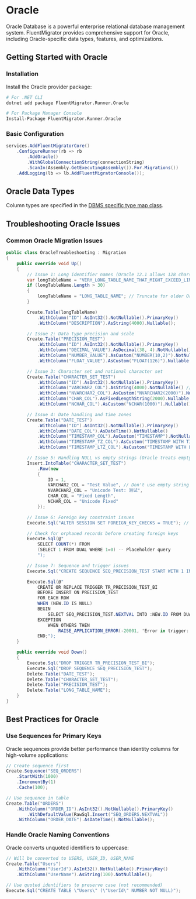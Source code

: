 # Oracle

Oracle Database is a powerful enterprise relational database management system. FluentMigrator provides comprehensive support for Oracle, including Oracle-specific data types, features, and optimizations.

## Getting Started with Oracle

### Installation

Install the Oracle provider package:

```bash
# For .NET CLI
dotnet add package FluentMigrator.Runner.Oracle

# For Package Manager Console
Install-Package FluentMigrator.Runner.Oracle
```

### Basic Configuration

```csharp
services.AddFluentMigratorCore()
    .ConfigureRunner(rb => rb
        .AddOracle()
        .WithGlobalConnectionString(connectionString)
        .ScanIn(Assembly.GetExecutingAssembly()).For.Migrations())
    .AddLogging(lb => lb.AddFluentMigratorConsole());
```

## Oracle Data Types

Column types are specified in the [DBMS specific type map class](https://github.com/fluentmigrator/fluentmigrator/blob/main/src/FluentMigrator.Runner.Oracle/Generators/Oracle/OracleTypeMap.cs).

## Troubleshooting Oracle Issues

### Common Oracle Migration Issues

```csharp
public class OracleTroubleshooting : Migration
{
    public override void Up()
    {
        // Issue 1: Long identifier names (Oracle 12.1 allows 128 chars, earlier versions 30)
        var longTableName = "VERY_LONG_TABLE_NAME_THAT_MIGHT_EXCEED_LIMITS";
        if (longTableName.Length > 30)
        {
            longTableName = "LONG_TABLE_NAME"; // Truncate for older Oracle versions
        }

        Create.Table(longTableName)
            .WithColumn("ID").AsInt32().NotNullable().PrimaryKey()
            .WithColumn("DESCRIPTION").AsString(4000).Nullable();

        // Issue 2: Data type precision and scale
        Create.Table("PRECISION_TEST")
            .WithColumn("ID").AsInt32().NotNullable().PrimaryKey()
            .WithColumn("DECIMAL_VALUE").AsDecimal(38, 4).NotNullable() // Oracle max precision is 38
            .WithColumn("NUMBER_VALUE").AsCustom("NUMBER(10,2)").NotNullable()
            .WithColumn("FLOAT_VALUE").AsCustom("FLOAT(126)").Nullable(); // Oracle FLOAT precision

        // Issue 3: Character set and national character set
        Create.Table("CHARACTER_SET_TEST")
            .WithColumn("ID").AsInt32().NotNullable().PrimaryKey()
            .WithColumn("VARCHAR2_COL").AsString(4000).NotNullable() // Max 4000 bytes
            .WithColumn("NVARCHAR2_COL").AsCustom("NVARCHAR2(2000)").Nullable() // Max 2000 chars
            .WithColumn("CHAR_COL").AsFixedLengthString(2000).Nullable() // Max 2000 bytes
            .WithColumn("NCHAR_COL").AsCustom("NCHAR(1000)").Nullable(); // Max 1000 chars

        // Issue 4: Date handling and time zones
        Create.Table("DATE_TEST")
            .WithColumn("ID").AsInt32().NotNullable().PrimaryKey()
            .WithColumn("DATE_COL").AsDateTime().NotNullable()
            .WithColumn("TIMESTAMP_COL").AsCustom("TIMESTAMP").NotNullable()
            .WithColumn("TIMESTAMP_TZ_COL").AsCustom("TIMESTAMP WITH TIME ZONE").Nullable()
            .WithColumn("TIMESTAMP_LTZ_COL").AsCustom("TIMESTAMP WITH LOCAL TIME ZONE").Nullable();

        // Issue 5: Handling NULL vs empty strings (Oracle treats empty string as NULL)
        Insert.IntoTable("CHARACTER_SET_TEST")
            .Row(new
            {
                ID = 1,
                VARCHAR2_COL = "Test Value", // Don't use empty string - Oracle converts to NULL
                NVARCHAR2_COL = "Unicode Test: 测试",
                CHAR_COL = "Fixed Length",
                NCHAR_COL = "Unicode Fixed"
            });

        // Issue 6: Foreign key constraint issues
        Execute.Sql("ALTER SESSION SET FOREIGN_KEY_CHECKS = TRUE"); // Oracle equivalent concept

        // Check for orphaned records before creating foreign keys
        Execute.Sql(@"
            SELECT COUNT(*) FROM
            (SELECT 1 FROM DUAL WHERE 1=0) -- Placeholder query
            ");

        // Issue 7: Sequence and trigger issues
        Execute.Sql("CREATE SEQUENCE SEQ_PRECISION_TEST START WITH 1 INCREMENT BY 1 NOCACHE");

        Execute.Sql(@"
            CREATE OR REPLACE TRIGGER TR_PRECISION_TEST_BI
            BEFORE INSERT ON PRECISION_TEST
            FOR EACH ROW
            WHEN (NEW.ID IS NULL)
            BEGIN
                SELECT SEQ_PRECISION_TEST.NEXTVAL INTO :NEW.ID FROM DUAL;
            EXCEPTION
                WHEN OTHERS THEN
                    RAISE_APPLICATION_ERROR(-20001, 'Error in trigger: ' || SQLERRM);
            END;");
    }

    public override void Down()
    {
        Execute.Sql("DROP TRIGGER TR_PRECISION_TEST_BI");
        Execute.Sql("DROP SEQUENCE SEQ_PRECISION_TEST");
        Delete.Table("DATE_TEST");
        Delete.Table("CHARACTER_SET_TEST");
        Delete.Table("PRECISION_TEST");
        Delete.Table("LONG_TABLE_NAME");
    }
}
```

## Best Practices for Oracle

### Use Sequences for Primary Keys
Oracle sequences provide better performance than identity columns for high-volume applications:

```csharp
// Create sequence first
Create.Sequence("SEQ_ORDERS")
    .StartWith(1000)
    .IncrementBy(1)
    .Cache(100);

// Use sequence in table
Create.Table("ORDERS")
    .WithColumn("ORDER_ID").AsInt32().NotNullable().PrimaryKey()
        .WithDefaultValue(RawSql.Insert("SEQ_ORDERS.NEXTVAL"))
    .WithColumn("ORDER_DATE").AsDateTime().NotNullable();
```

### Handle Oracle Naming Conventions
Oracle converts unquoted identifiers to uppercase:

```csharp
// Will be converted to USERS, USER_ID, USER_NAME
Create.Table("Users")
    .WithColumn("UserId").AsInt32().NotNullable().PrimaryKey()
    .WithColumn("UserName").AsString(100).NotNullable();

// Use quoted identifiers to preserve case (not recommended)
Execute.Sql("CREATE TABLE \"Users\" (\"UserId\" NUMBER NOT NULL)");
```
